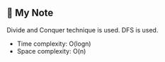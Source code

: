 ## 📝 My Note

Divide and Conquer technique is used. DFS is used.

* Time complexity: O(logn)
* Space complexity: O(n)
